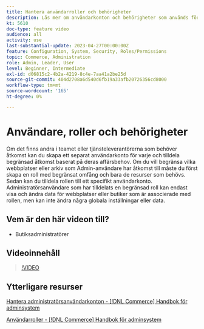 ```yaml
---
title: Hantera användarroller och behörigheter
description: Läs mer om användarkonton och behörigheter som används för att styra åtkomsten till [!DNL Commerce] webbplats och lagra data i Admin.
kt: 5610
doc-type: feature video
audience: all
activity: use
last-substantial-update: 2023-04-27T00:00:00Z
feature: Configuration, System, Security, Roles/Permissions
topic: Commerce, Administration
role: Admin, Leader, User
level: Beginner, Intermediate
exl-id: d06815c2-4b2a-4219-8c4e-7aa41a2be25d
source-git-commit: 404d2708a6d540d6fb19a33afb20726356cd8000
workflow-type: tm+mt
source-wordcount: '165'
ht-degree: 0%

---
```


# Användare, roller och behörigheter

Om det finns andra i teamet eller tjänsteleverantörerna som behöver åtkomst kan du skapa ett separat användarkonto för varje och tilldela begränsad åtkomst baserat på deras affärsbehov. Om du vill begränsa vilka webbplatser eller arkiv som Admin-användare har åtkomst till måste du först skapa en roll med begränsat omfång och bara de resurser som behövs. Sedan kan du tilldela rollen till ett specifikt användarkonto. Administratörsanvändare som har tilldelats en begränsad roll kan endast visa och ändra data för webbplatser eller butiker som är associerade med rollen, men kan inte ändra några globala inställningar eller data.

## Vem är den här videon till?

- Butiksadministratörer

## Videoinnehåll

>[!VIDEO](https://video.tv.adobe.com/v/343654?quality=12&learn=on)

## Ytterligare resurser

[Hantera administratörsanvändarkonton - [!DNL Commerce] Handbok för adminsystem](https://experienceleague.adobe.com/docs/commerce-admin/systems/user-accounts/permissions-users-all.html)

[Användarroller - [!DNL Commerce] Handbok för adminsystem](https://experienceleague.adobe.com/docs/commerce-admin/systems/user-accounts/permissions-user-roles.html)
